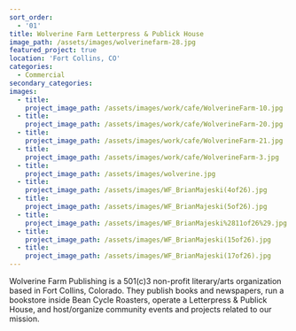 ```yaml
---
sort_order:
  - '01'
title: Wolverine Farm Letterpress & Publick House
image_path: /assets/images/wolverinefarm-28.jpg
featured_project: true
location: 'Fort Collins, CO'
categories:
  - Commercial
secondary_categories:
images:
  - title:
    project_image_path: /assets/images/work/cafe/WolverineFarm-10.jpg
  - title:
    project_image_path: /assets/images/work/cafe/WolverineFarm-20.jpg
  - title:
    project_image_path: /assets/images/work/cafe/WolverineFarm-21.jpg
  - title:
    project_image_path: /assets/images/work/cafe/WolverineFarm-3.jpg
  - title:
    project_image_path: /assets/images/wolverine.jpg
  - title:
    project_image_path: /assets/images/WF_BrianMajeski(4of26).jpg
  - title:
    project_image_path: /assets/images/WF_BrianMajeski(5of26).jpg
  - title:
    project_image_path: /assets/images/WF_BrianMajeski%2811of26%29.jpg
  - title:
    project_image_path: /assets/images/WF_BrianMajeski(15of26).jpg
  - title:
    project_image_path: /assets/images/WF_BrianMajeski(17of26).jpg
---
```


Wolverine Farm Publishing is a 501(c)3 non-profit literary/arts organization based in Fort Collins, Colorado. They publish books and newspapers, run a bookstore inside Bean Cycle Roasters, operate a Letterpress & Publick House, and host/organize community events and projects related to our mission.
